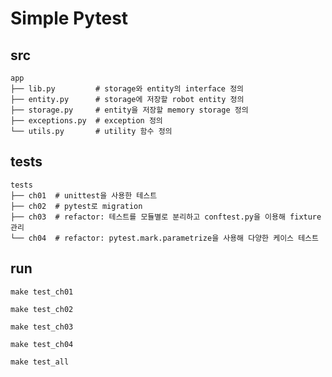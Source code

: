 # Simple Pytest

## src

```
app
├── lib.py         # storage와 entity의 interface 정의
├── entity.py      # storage에 저장할 robot entity 정의
├── storage.py     # entity을 저장할 memory storage 정의
├── exceptions.py  # exception 정의
└── utils.py       # utility 함수 정의
```

## tests

```
tests
├── ch01  # unittest을 사용한 테스트
├── ch02  # pytest로 migration
├── ch03  # refactor: 테스트를 모듈별로 분리하고 conftest.py을 이용해 fixture 관리
└── ch04  # refactor: pytest.mark.parametrize을 사용해 다양한 케이스 테스트
```

## run

```shell
make test_ch01
```

```shell
make test_ch02
```

```shell
make test_ch03
```

```shell
make test_ch04
```

```shell
make test_all
```
